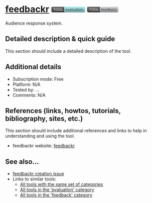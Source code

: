 # [feedbackr](https://www.feedbackr.io/)  [<img src="images/evaluation.png" align="bottom">](https://github.com/e-CLOSE/Toolbox/issues?q=label%3A01_TOOL+label%3Aevaluation) [<img src="images/feedback.png" align="bottom">](https://github.com/e-CLOSE/Toolbox/issues?q=label%3A01_TOOL+label%3Afeedback)

Audience response system.


## Detailed description & quick guide

This section should include a detailed description of the tool.


## Additional details

- Subscription mode: Free
- Platform: N/A
- Tested by: ...
- Comments: N/A


## References (links, howtos, tutorials, bibliography, sites, etc.)

This section should include additional references and links to help in
understanding and using the tool.

- feedbackr website: [feedbackr](https://www.feedbackr.io/)


## See also...

- [feedbackr creation issue](https://github.com/e-CLOSE/Toolbox/issues/79)
- Links to similar tools:
  - [All tools with the same set of categories](https://github.com/e-CLOSE/Toolbox/issues?q=label%3A01_TOOL+label%3Afeedback)
  - [All tools in the 'evaluation' category](https://github.com/e-CLOSE/Toolbox/issues?q=label%3A01_TOOL+label%3Aevaluation)
  - [All tools in the 'feedback' category](https://github.com/e-CLOSE/Toolbox/issues?q=label%3A01_TOOL+label%3Afeedback)
